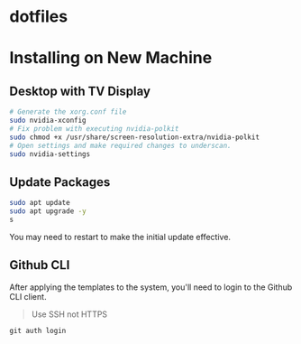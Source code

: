 # dotfiles

# Installing on New Machine

## Desktop with TV Display

```bash
# Generate the xorg.conf file
sudo nvidia-xconfig
# Fix problem with executing nvidia-polkit
sudo chmod +x /usr/share/screen-resolution-extra/nvidia-polkit
# Open settings and make required changes to underscan.
sudo nvidia-settings
```

## Update Packages

```bash
sudo apt update
sudo apt upgrade -y
s
```
You may need to restart to make the initial update effective.

## Github CLI

After applying the templates to the system, you'll need to login to the Github CLI client.

> Use SSH not HTTPS

`git auth login`
